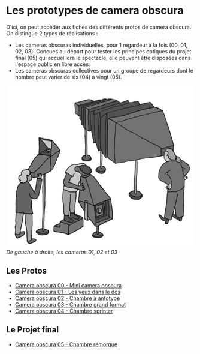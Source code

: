 Les prototypes de camera obscura
================================

D'ici, on peut accéder aux fiches des différents protos de camera obscura. On distingue 2 types de réalisations :
- Les cameras obscuras individuelles, pour 1 regardeur à la fois (00, 01, 02, 03). Concues au départ pour tester les principes optiques du projet final (05) qui accueillera le spectacle, elle peuvent être disposées dans l'espace public en libre accès.
- Les cameras obscuras collectives pour un groupe de regardeurs dont le nombre peut varier de six (04) à vingt (05).

![dessin de trois prototypes](../dessins/protos.png)
*De gauche à droite, les cameras 01, 02 et 03*

Les Protos
----------

- [Camera obscura 00 - Mini camera obscura](camera00.md)
- [Camera obscura 01 - Les yeux dans le dos](camera01.md)
- [Camera obscura 02 - Chambre à antotype](camera02.md)
- [Camera obscura 03 - Chambre grand format](camera03.md)
- [Camera obscura 04 - Chambre sprinter](camera04.md)

Le Projet final
---------------

- [Camera obscura 05 - Chambre remorque](camera05.md)

